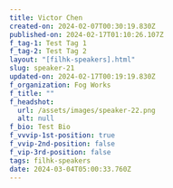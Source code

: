 ```yaml
---
title: Victor Chen
created-on: 2024-02-07T00:30:19.830Z
published-on: 2024-02-17T01:10:26.107Z
f_tag-1: Test Tag 1
f_tag-2: Test Tag 2
layout: "[filhk-speakers].html"
slug: speaker-21
updated-on: 2024-02-17T00:19:19.830Z
f_organization: Fog Works
f_title: ""
f_headshot:
  url: /assets/images/speaker-22.png
  alt: null
f_bio: Test Bio
f_vvvip-1st-position: true
f_vvip-2nd-position: false
f_vip-3rd-position: false
tags: filhk-speakers
date: 2024-03-04T05:00:33.760Z
---
```

